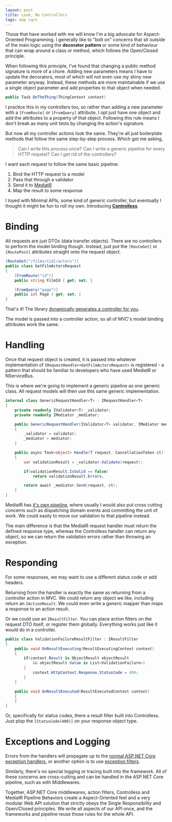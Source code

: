 ```yaml
---
layout: post
title: Look, No Controllers
tags: aop cqrs
---
```


Those that have worked with me will know I'm a big advocate for Aspect-Oriented Programming. I generally like to "bolt on" concerns that sit outside of the main logic using the **decorator pattern** or some kind of behaviour that can wrap around a class or method, which follows the Open/Closed principle.

When following this principle, I've found that changing a public method signature is more of a chore. Adding new parameters means I have to update the decorators, most of which will not even use my shiny new parameter anyway. Instead, these methods are more maintainable if we use a single object parameter and add properties to that object when needed.

```c#
public Task DoTheThing(ThingContext context)
```

I practice this in my controllers too, so rather than adding a new parameter with a `[FromRoute]` or `[FromQuery]` attribute, I opt just have one object and add the attributes to a property of that object. Following this rule means I don't break as many unit tests by changing the action's signature.

But now all my controller actions look the same. They're all just boilerplate methods that follow the same step-by-step process. Which got me asking,
> Can I write this process once? Can I write a generic pipeline for every HTTP request? Can I get rid of the controllers?

I want each request to follow the same basic pipeline:
1. Bind the HTTP request to a model
2. Pass that through a validator
3. Send it to [MediatR](https://github.com/jbogard/MediatR)
4. Map the result to some response

I toyed with Minimal APIs, some kind of generic controller, but eventually I thought it might be fun to roll my own. Introducing **[Controlless](https://github.com/connellw/Controlless)**.

# Binding

All requests are just DTOs (data transfer objects). There are no controllers to perform the model binding though. Instead, just put the `[RouteGet]` or `[RoutePost]` attributes straight onto the request object.

```c#
[RouteGet("/films/{id}/actors")]
public class GetFilmActorsRequest
{
    [FromRoute("id")]
    public string FilmId { get; set; }

    [FromQuery("page")]
    public int Page { get; set; }
}
```

That's it! The library [dynamically generates a controller for you](https://www.strathweb.com/2018/04/generic-and-dynamically-generated-controllers-in-asp-net-core-mvc/).

The model is passed into a controller action, so all of MVC's model binding attributes work the same.

# Handling

Once that request object is created, it is passed into whatever implementation of `IRequestHandler<GetFilmActorsRequest>` is registered - a pattern that should be familiar to developers who have used MediatR or NServiceBus.

This is where we're going to implement a generic pipeline as one generic class. All request models will then use this same generic implementation.

```c#
internal class GenericRequestHandler<T> : IRequestHandler<T>
{
    private readonly IValidator<T> _validator;
    private readonly IMediator _mediator;

    public GenericRequestHandler(IValidator<T> validator, IMediator mediator)
    {
        _validator = validator;
        _mediator = mediator;
    }

    public async Task<object> Handle(T request, CancellationToken ct)
    {
        var validationResult = _validator.Validate(request);

        if(validationResult.IsValid == false)
            return validationResult.Errors;

        return await _mediator.Send(request, ct);
    }
}
```

MediatR has [it's own pipeline](https://lostechies.com/jimmybogard/2014/09/09/tackling-cross-cutting-concerns-with-a-mediator-pipeline/), where usually I would also put cross cutting concerns such as dispatching domain events and committing the unit of work. We could easily to move our validation to that pipeline instead.

The main difference is that the MediatR request handler must return the defined response type, whereas the Controlless handler can return any object, so we can return the validation errors rather than throwing an exception.

# Responding

For some responses, we may want to use a different status code or add headers.

Returning from the handler is exactly the same as returning from a controller action in MVC. We could return any object we like, including return an `IActionResult`. We could even write a generic mapper than maps a response to an action result.

Or we could use an `IResultFilter`. You can place action filters on the request DTO itself, or register them globally. Everything works just like it would do in a controller.

```c#
public class ValidationFailureResultFilter : IResultFilter
{
    public void OnResultExecuting(ResultExecutingContext context)
    {
        if(context.Result is ObjectResult objectResult
            && objectResult.Value is List<ValidationFailure>)
        {
            context.HttpContext.Response.StatusCode = 400;
        }
    }

    public void OnResultExecuted(ResultExecutedContext context)
    {
    }
}
```

Or, specifically for status codes, there a result filter built into Controlless. Just plop the `[StatusCode(400)]` on your response object type.

# Exceptions and Logging

Errors from the handlers will propagate up to the [normal ASP.NET Core exception handlers](https://docs.microsoft.com/en-us/aspnet/core/web-api/handle-errors?view=aspnetcore-5.0), or another option is to use [exception filters](https://docs.microsoft.com/en-us/aspnet/core/mvc/controllers/filters?view=aspnetcore-5.0#exception-filters).

Similarly, there's no special logging or tracing built into the framework. All of these concerns are cross-cutting and can be handled in the ASP.NET Core pipeline, such as with Middlewares.

Together, ASP.NET Core middlewares, action filters, Controlless and MediatR Pipeline Behaviors create a Aspect-Oriented feel and a very modular Web API solution that strictly obeys the Single Responsibility and Open/Closed principles. We write all aspects of our API once, and the frameworks and pipeline reuse those rules for the whole API.